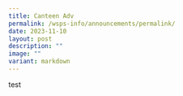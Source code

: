 ```yaml
---
title: Canteen Adv
permalink: /wsps-info/announcements/permalink/
date: 2023-11-10
layout: post
description: ""
image: ""
variant: markdown
---
```

test